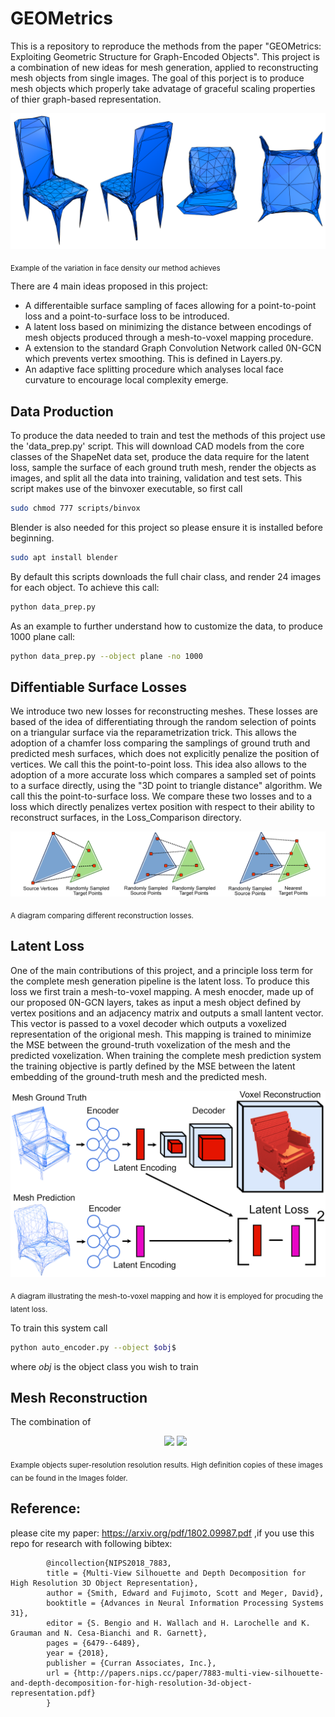 # GEOMetrics
This is a repository to reproduce the methods from the paper "GEOMetrics: Exploiting Geometric Structure for Graph-Encoded Objects". This project is a combination of new ideas for mesh generation, applied to reconstructing mesh objects from single images. The goal of this porject is to produce mesh objects which properly take advatage of graceful scaling properties of thier graph-based representation. 
 
 
<p align="center">
  <img  src="images/density.png"  >
</p>
<sub>Example of the variation in face density our method achieves</sub>

There are 4 main ideas proposed in this project: 
 * A differentaible surface sampling of faces allowing for a point-to-point loss and a point-to-surface loss to be introduced.
 * A latent loss based on minimizing the distance between encodings of mesh objects produced through a mesh-to-voxel mapping procedure. 
 * A extension to the standard Graph Convolution Network called 0N-GCN which prevents vertex smoothing. This is defined in Layers.py.
 * An adaptive face splitting procedure which analyses local face curvature to encourage local complexity emerge.




## Data Production
 To produce the data needed to train and test the methods of this project use the 'data_prep.py' script. This will download CAD models from the core classes of the ShapeNet data set, produce the data require for the latent loss, sample the surface of each ground truth mesh, render the objects as images, and split all the data into training, validation and test sets. This script makes use of the binvoxer executable, so first call
 ```bash
sudo chmod 777 scripts/binvox 
```
Blender is also needed for this project so please ensure it is installed before beginning. 
 ```bash
sudo apt install blender
```
By default this scripts downloads the full chair class, and render 24 images for each object. To achieve this call:
 ```bash
python data_prep.py
```
As an example to further understand how to customize the data, to produce 1000 plane call:
 ```bash
python data_prep.py --object plane -no 1000
```

## Diffentiable Surface Losses
We introduce two new losses for reconstructing meshes. These losses are based of the idea of differentiating through the random selection of points on a triangular surface via the reparametrization trick. This allows the adoption of a chamfer loss comparing the samplings of ground truth and predicted mesh surfaces, which does not explicitly penalize the position of vertices. We call this the point-to-point loss. This idea also allows to the adoption of a more accurate loss which compares a sampled set of points to a surface directly, using the "3D point to triangle distance" algorithm. We call this the point-to-surface loss. We compare these two losses and to a loss which directly penalizes vertex position with respect to their ability to reconstruct surfaces, in the Loss_Comparison directory. 

<p align="center">
  <img  src="images/loss_comparison.png"  >
</p>
<sub> A diagram comparing different reconstruction losses. </sub>

## Latent Loss 
One of the main contributions of this project, and a principle loss term for the complete mesh generation pipeline is the latent loss. To produce this loss we first train a mesh-to-voxel mapping. A mesh enocder, made up of our proposed 0N-GCN layers, takes as input a mesh object defined by vertex positions and an adjacency matrix and outputs a small lantent vector. This vector is passed to a voxel decoder which outputs a voxelized representation of the origional mesh. This mapping is trained to minimize the MSE between the ground-truth voxelization of the mesh and the predicted voxelization. When training the complete mesh prediction system the training objective is partly defined by the MSE between the latent embedding of the ground-truth mesh and the predicted mesh. 

<p align="center">
  <img  src="images/enc_dec.png"  >
</p>
<sub> A diagram illustrating the mesh-to-voxel mapping and how it is employed for procuding the latent loss. </sub>

To train this system call
 ```bash
python auto_encoder.py --object $obj$
```
where $obj$ is the object class you wish to train 


## Mesh Reconstruction
The combination of 


<ul align="center">
  <img  src="images/chair_best.png" width="400" >
  <img  src="images/plane_best.png" width="400" >
</ul>
<sub>Example objects super-resolution resolution results. High definition copies of these images can be found in the Images folder. </sub>



## Reference:
please cite my paper: https://arxiv.org/pdf/1802.09987.pdf ,if you use this repo for research with following bibtex: 

            @incollection{NIPS2018_7883,
            title = {Multi-View Silhouette and Depth Decomposition for High Resolution 3D Object Representation},
            author = {Smith, Edward and Fujimoto, Scott and Meger, David},
            booktitle = {Advances in Neural Information Processing Systems 31},
            editor = {S. Bengio and H. Wallach and H. Larochelle and K. Grauman and N. Cesa-Bianchi and R. Garnett},
            pages = {6479--6489},
            year = {2018},
            publisher = {Curran Associates, Inc.},
            url = {http://papers.nips.cc/paper/7883-multi-view-silhouette-and-depth-decomposition-for-high-resolution-3d-object-representation.pdf}
            }
